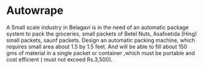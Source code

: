 # Autowrape
A Small scale industry in Belagavi is in the need of an automatic package system to pack the groceries, small packets of Betel Nuts, Asafoetida (Hing) small packets, saunf packets. Design an automatic packing machine, which requires small area about 1.5 by 1.5 feet. And will be able to fill about 150 gms of material in a single packet or container ,which must be portable and cost efficient ( must not exceed Rs.3,500).
